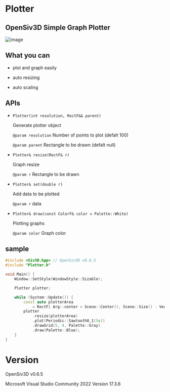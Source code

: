 # Plotter

## OpenSiv3D Simple Graph Plotter

![image](https://user-images.githubusercontent.com/91818705/199765950-85d84e68-c955-4ca1-b958-7ccaeaea2dfd.png)

## What you can

- plot and graph easily

- auto resizing

- auto scaling

## APIs

- `Plotter(int resolution, RectF&& parent)`

  Generate plotter object
  
  `@param resolution` Number of points to plot (defalt 100)
  
  `@param parent` Rectangle to be drawn (defalt null)

- `Plotter& resize(RectF& r)`

  Graph resize
  
  `@param r` Rectangle to be drawn

- `Plotter& set(double r)`

  Add data to be plotted
  
  `@param r` data

- `Plotter& draw(const ColorF& color = Palette::White)`

  Plotting graphs
  
  `@param color` Graph color

## sample

```cpp
#include <Siv3D.hpp> // OpenSiv3D v0.6.5
#include "Plotter.h"

void Main() {
	Window::SetStyle(WindowStyle::Sizable);

	Plotter plotter;

	while (System::Update()) {
		const auto plotterArea
			= RectF{ Arg::center = Scene::Center(), Scene::Size() - Vec2{100, 100} };
		plotter
			.resize(plotterArea)
			.plot(Periodic::Sawtooth0_1(5s))
			.drawGrid(5, 4, Palette::Gray)
			.draw(Palette::Blue);
	}
}

```

# Version

OpenSiv3D v0.6.5

Microsoft Visual Studio Community 2022 Version 17.3.6
